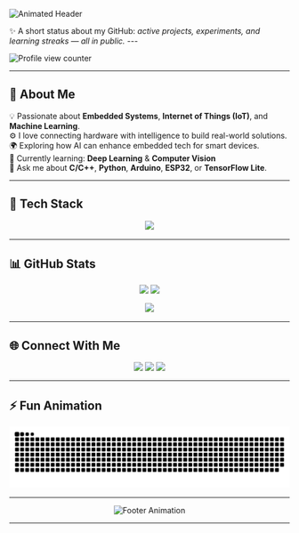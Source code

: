 <!-- 💫 Animated Stylish GitHub Profile README for leo-gad123 -->
![Animated Header](https://readme-typing-svg.demolab.com?font=Fira+Code&weight=600&size=28&pause=2000&color=2b6cb0&background=ffffff00&width=800&lines=Hi!+I'm+Leogad+Hakizimana.;Embedded+Systems+•+IoT+•+ML+Developer;Artificial+intelligence+Enthusiast) 


✨ A short status about my GitHub: *active projects, experiments, and learning streaks — all in public.* ---

<p align="left">
  <img src="https://komarev.com/ghpvc/?username=leo-gad123&label=👀+Profile+Visits&color=00F5D4&style=for-the-badge" alt="Profile view counter" />
</p>

---

## 🧠 About Me

💡 Passionate about **Embedded Systems**, **Internet of Things (IoT)**, and **Machine Learning**.  
⚙️ I love connecting hardware with intelligence to build real-world solutions.  
🌍 Exploring how AI can enhance embedded tech for smart devices.  
🎯 Currently learning: **Deep Learning** & **Computer Vision**  
💬 Ask me about **C/C++**, **Python**, **Arduino**, **ESP32**, or **TensorFlow Lite**.  

---

## 🧰 Tech Stack

<p align="center">
  <img src="https://skillicons.dev/icons?i=c,cpp,python,tensorflow,arduino,raspberrypi,linux,git,github,vscode" />
</p>

---

## 📊 GitHub Stats

<p align="center">
  <img src="https://github-readme-stats.vercel.app/api?username=leo-gad123&show_icons=true&theme=tokyonight&hide_border=true&bg_color=0d1117" height="160px" />
  <img src="https://github-readme-streak-stats.herokuapp.com/?user=leo-gad123&theme=tokyonight&hide_border=true&background=0d1117" height="160px" />
</p>

<p align="center">
  <img src="https://github-readme-activity-graph.vercel.app/graph?username=leo-gad123&bg_color=0d1117&color=00F5D4&line=00F5D4&point=FFFFFF&hide_border=true" />
</p>

---

## 🌐 Connect With Me

<p align="center">
  <a href="mailto:hakizimanaleogad@gmail.com"><img src="https://img.shields.io/badge/Email-00F5D4?style=for-the-badge&logo=gmail&logoColor=white" /></a>
  <a href="https://www.linkedin.com/in/leo-gad123/"><img src="https://img.shields.io/badge/LinkedIn-0077B5?style=for-the-badge&logo=linkedin&logoColor=white" /></a>
  <a href="https://leogad.netlify.app/"><img src="https://img.shields.io/badge/Portfolio-00F5D4?style=for-the-badge&logo=vercel&logoColor=white" /></a>
</p>

---

## ⚡ Fun Animation

<p align="center">
  <img src="https://raw.githubusercontent.com/Platane/snk/output/github-contribution-grid-snake-dark.svg" alt="snake animation" />
</p>

---

<p align="center">
  <img src="https://readme-typing-svg.demolab.com?font=Fira+Code&weight=600&size=22&pause=1500&color=00F5D4&center=true&vCenter=true&width=700&lines=Thanks+for+visiting+💙;Keep+learning,+Keep+building!;Stay+curious+and+innovative+🚀" alt="Footer Animation" />
</p>

---
